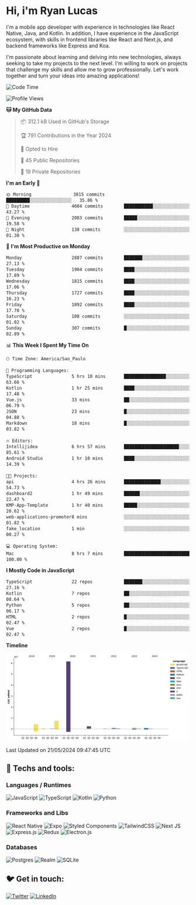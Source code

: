 # Hi, i'm Ryan Lucas

I'm a mobile app developer with experience in technologies like React Native, Java, and Kotlin.
In addition, I have experience in the JavaScript ecosystem, with skills in frontend libraries like React and Next.js, and backend frameworks like Express and Koa.

I'm passionate about learning and delving into new technologies, always seeking to take my projects to the next level. I'm willing to work on projects that challenge my skills and allow me to grow professionally. Let's work together and turn your ideas into amazing applications!


<!--START_SECTION:waka-->
![Code Time](http://img.shields.io/badge/Code%20Time-319%20hrs-blue)

![Profile Views](http://img.shields.io/badge/Profile%20Views-21-blue)

**🐱 My GitHub Data** 

> 📦 312.1 kB Used in GitHub's Storage 
 > 
> 🏆 791 Contributions in the Year 2024
 > 
> 💼 Opted to Hire
 > 
> 📜 45 Public Repositories 
 > 
> 🔑 19 Private Repositories 
 > 
**I'm an Early 🐤** 

```text
🌞 Morning                3815 commits        █████████░░░░░░░░░░░░░░░░   35.86 % 
🌆 Daytime                4604 commits        ███████████░░░░░░░░░░░░░░   43.27 % 
🌃 Evening                2083 commits        █████░░░░░░░░░░░░░░░░░░░░   19.58 % 
🌙 Night                  138 commits         ░░░░░░░░░░░░░░░░░░░░░░░░░   01.30 % 
```
📅 **I'm Most Productive on Monday** 

```text
Monday                   2887 commits        ███████░░░░░░░░░░░░░░░░░░   27.13 % 
Tuesday                  1904 commits        ████░░░░░░░░░░░░░░░░░░░░░   17.89 % 
Wednesday                1815 commits        ████░░░░░░░░░░░░░░░░░░░░░   17.06 % 
Thursday                 1727 commits        ████░░░░░░░░░░░░░░░░░░░░░   16.23 % 
Friday                   1892 commits        ████░░░░░░░░░░░░░░░░░░░░░   17.78 % 
Saturday                 108 commits         ░░░░░░░░░░░░░░░░░░░░░░░░░   01.02 % 
Sunday                   307 commits         █░░░░░░░░░░░░░░░░░░░░░░░░   02.89 % 
```


📊 **This Week I Spent My Time On** 

```text
🕑︎ Time Zone: America/Sao_Paulo

💬 Programming Languages: 
TypeScript               5 hrs 10 mins       ████████████████░░░░░░░░░   63.66 % 
Kotlin                   1 hr 25 mins        ████░░░░░░░░░░░░░░░░░░░░░   17.48 % 
Vue.js                   33 mins             ██░░░░░░░░░░░░░░░░░░░░░░░   06.79 % 
JSON                     23 mins             █░░░░░░░░░░░░░░░░░░░░░░░░   04.88 % 
Markdown                 18 mins             █░░░░░░░░░░░░░░░░░░░░░░░░   03.82 % 

🔥 Editors: 
Intellijidea             6 hrs 57 mins       █████████████████████░░░░   85.61 % 
Android Studio           1 hr 10 mins        ████░░░░░░░░░░░░░░░░░░░░░   14.39 % 

🐱‍💻 Projects: 
api                      4 hrs 26 mins       ██████████████░░░░░░░░░░░   54.73 % 
dashboard2               1 hr 49 mins        ██████░░░░░░░░░░░░░░░░░░░   22.47 % 
KMP-App-Template         1 hr 40 mins        █████░░░░░░░░░░░░░░░░░░░░   20.62 % 
web-applications-promoter8 mins              ░░░░░░░░░░░░░░░░░░░░░░░░░   01.82 % 
fake_location            1 min               ░░░░░░░░░░░░░░░░░░░░░░░░░   00.27 % 

💻 Operating System: 
Mac                      8 hrs 7 mins        █████████████████████████   100.00 % 
```

**I Mostly Code in JavaScript** 

```text
TypeScript               22 repos            ███████░░░░░░░░░░░░░░░░░░   27.16 % 
Kotlin                   7 repos             ██░░░░░░░░░░░░░░░░░░░░░░░   08.64 % 
Python                   5 repos             ██░░░░░░░░░░░░░░░░░░░░░░░   06.17 % 
HTML                     2 repos             █░░░░░░░░░░░░░░░░░░░░░░░░   02.47 % 
Vue                      2 repos             █░░░░░░░░░░░░░░░░░░░░░░░░   02.47 % 
```



**Timeline**

![Lines of Code chart](https://raw.githubusercontent.com/RyanGst/RyanGst/main/assets/bar_graph.png)


 Last Updated on 21/05/2024 09:47:45 UTC
<!--END_SECTION:waka-->

## 🔧 Techs and tools: 

### Languages / Runtimes
![JavaScript](https://img.shields.io/badge/javascript-%23323330.svg?style=for-the-badge&logo=javascript&logoColor=%23F7DF1E)
![TypeScript](https://img.shields.io/badge/typescript-%23007ACC.svg?style=for-the-badge&logo=typescript&logoColor=white)
![Kotlin](https://img.shields.io/badge/kotlin-%230095D5.svg?style=for-the-badge&logo=kotlin&logoColor=white) ![Python](https://img.shields.io/badge/python-3670A0?style=for-the-badge&logo=python&logoColor=ffdd54)

### Frameworks and Libs
![React Native](https://img.shields.io/badge/react_native-%2320232a.svg?style=for-the-badge&logo=react&logoColor=%2361DAFB)
![Expo](https://img.shields.io/badge/expo-1C1E24?style=for-the-badge&logo=expo&logoColor=#D04A37)
![Styled Components](https://img.shields.io/badge/styled--components-DB7093?style=for-the-badge&logo=styled-components&logoColor=white)
![TailwindCSS](https://img.shields.io/badge/tailwindcss-%2338B2AC.svg?style=for-the-badge&logo=tailwind-css&logoColor=white)
![Next JS](https://img.shields.io/badge/Next-black?style=for-the-badge&logo=next.js&logoColor=white)
![Express.js](https://img.shields.io/badge/express.js-%23404d59.svg?style=for-the-badge&logo=express&logoColor=%2361DAFB)
![Redux](https://img.shields.io/badge/redux-%23593d88.svg?style=for-the-badge&logo=redux&logoColor=white)
![Electron.js](https://img.shields.io/badge/Electron-191970?style=for-the-badge&logo=Electron&logoColor=white)

### Databases
![Postgres](https://img.shields.io/badge/postgres-%23316192.svg?style=for-the-badge&logo=postgresql&logoColor=white)
![Realm](https://img.shields.io/badge/Realm-39477F?style=for-the-badge&logo=realm&logoColor=white)
![SQLite](https://img.shields.io/badge/sqlite-%2307405e.svg?style=for-the-badge&logo=sqlite&logoColor=white)

## 🐦 Get in touch:

[![Twitter](https://img.shields.io/badge/Twitter-%231DA1F2.svg?style=for-the-badge&logo=Twitter&logoColor=white)](https://twitter.com/ryangst_)
[![LinkedIn](https://img.shields.io/badge/linkedin-%230077B5.svg?style=for-the-badge&logo=linkedin&logoColor=white)](https://www.linkedin.com/in/ryan-lucas-machado/)
